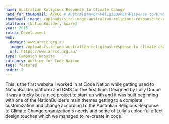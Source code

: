 ```yaml
---
name: Australian Religious Response to Climate Change
name_for_thumbnail: ARRCC # Australian<br>Religious<br>Response to<br>Climate Change
thumbnail_image: /uploads/site-image-australian-religious-response-to-climate-change.jpg
platform: [NationBuilder, Aware]
year: 2015
roles: Development
web:
  domain: www.arrcc.org.au
  image: /uploads/site-web-australian-religious-response-to-climate-change.png
  url: https://www.arrcc.org.au/
type: Campaign Website
category: Working for Code Nation
tags: featured
order: 2
---
```


This is the first website I worked in at Code Nation while getting used to NationBuilder platform and CMS for the first time. Designed by Lully Duque it was a tricky but a nice project to start up with and it was built beginning with one of the NationBuilder's main themes getting to a complete customization and change according to the Australian Religious Response to Climate Change organization's needs and some of Lully's colourful effect design touches which we managed to re-create in code.